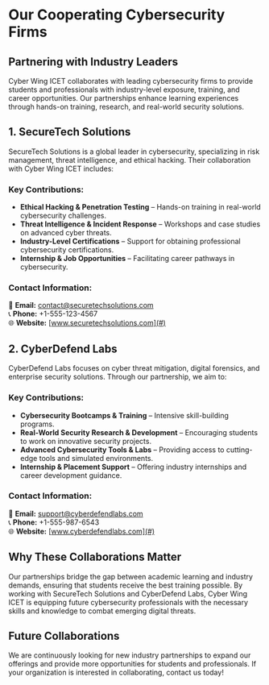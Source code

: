 # Our Cooperating Cybersecurity Firms

## Partnering with Industry Leaders
Cyber Wing ICET collaborates with leading cybersecurity firms to provide students and professionals with industry-level exposure, training, and career opportunities. Our partnerships enhance learning experiences through hands-on training, research, and real-world security solutions.

## 1. SecureTech Solutions
SecureTech Solutions is a global leader in cybersecurity, specializing in risk management, threat intelligence, and ethical hacking. Their collaboration with Cyber Wing ICET includes:

### Key Contributions:
- **Ethical Hacking & Penetration Testing** – Hands-on training in real-world cybersecurity challenges.
- **Threat Intelligence & Incident Response** – Workshops and case studies on advanced cyber threats.
- **Industry-Level Certifications** – Support for obtaining professional cybersecurity certifications.
- **Internship & Job Opportunities** – Facilitating career pathways in cybersecurity.

### Contact Information:
📧 **Email:** contact@securetechsolutions.com  
📞 **Phone:** +1-555-123-4567  
🌐 **Website:** [www.securetechsolutions.com](#)

## 2. CyberDefend Labs
CyberDefend Labs focuses on cyber threat mitigation, digital forensics, and enterprise security solutions. Through our partnership, we aim to:

### Key Contributions:
- **Cybersecurity Bootcamps & Training** – Intensive skill-building programs.
- **Real-World Security Research & Development** – Encouraging students to work on innovative security projects.
- **Advanced Cybersecurity Tools & Labs** – Providing access to cutting-edge tools and simulated environments.
- **Internship & Placement Support** – Offering industry internships and career development guidance.

### Contact Information:
📧 **Email:** support@cyberdefendlabs.com  
📞 **Phone:** +1-555-987-6543  
🌐 **Website:** [www.cyberdefendlabs.com](#)

## Why These Collaborations Matter
Our partnerships bridge the gap between academic learning and industry demands, ensuring that students receive the best training possible. By working with SecureTech Solutions and CyberDefend Labs, Cyber Wing ICET is equipping future cybersecurity professionals with the necessary skills and knowledge to combat emerging digital threats.

## Future Collaborations
We are continuously looking for new industry partnerships to expand our offerings and provide more opportunities for students and professionals. If your organization is interested in collaborating, contact us today!
